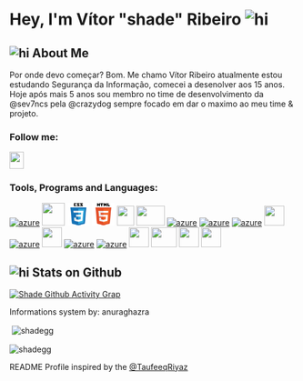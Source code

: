 # Hey, I'm Vítor "shade" Ribeiro <img src="https://user-images.githubusercontent.com/1303154/88677602-1635ba80-d120-11ea-84d8-d263ba5fc3c0.gif" width="28px" alt="hi">

<!--
**shadegg/shadegg** is a ✨ _special_ ✨ repository because its `README.md` (this file) appears on your GitHub profile.

Here are some ideas to get you started:

- 🔭 I’m currently working on ...
- 🌱 I’m currently learning ...
- 👯 I’m looking to collaborate on ...
- 🤔 I’m looking for help with ...
- 💬 Ask me about ...
- 📫 How to reach me: ...
- 😄 Pronouns: ...
- ⚡ Fun fact: ...
-->

## <img src="https://cdn.discordapp.com/emojis/864817657479692298.gif?v=1" width="20px" alt="hi">  About Me

Por onde devo começar? Bom. Me chamo Vítor Ribeiro atualmente estou estudando Segurança da Informação, comecei a desenolver aos 15 anos. Hoje após mais 5 anos sou membro no time de desenvolvimento da @sev7ncs pela @crazydog sempre focado em dar o maximo ao meu time & projeto.

<h3 align="left">Follow me:</h3>
<a href="https://instagram.com/shadez1kA" target="blank"><img align="center" src="https://raw.githubusercontent.com/rahuldkjain/github-profile-readme-generator/master/src/images/icons/Social/instagram.svg" alt="" height="30" width="25" /></a>
<br>
<h3 align="left">Tools, Programs and Languages:</h3>
<a href="#" target="_blank"><img src="https://camo.githubusercontent.com/582944f6627732531ce1a2e20ad43538d1896e16a5f159ea28fd137dbb8e798a/68747470733a2f2f7777772e766563746f726c6f676f2e7a6f6e652f6c6f676f732f676f6f676c655f636c6f75642f676f6f676c655f636c6f75642d69636f6e2e737667" alt="azure" width="40" height="40"/></a>
<a href="#" target="_blank"><img src="https://camo.githubusercontent.com/6df31a460cb0c38f960e92812c8b6f8bce4c7f13170fb4782f0b31ab8e792ac2/68747470733a2f2f7777772e766563746f726c6f676f2e7a6f6e652f6c6f676f732f6d6963726f736f66745f617a7572652f6d6963726f736f66745f617a7572652d69636f6e2e737667" alt="" width="40" height="40"/></a>
<a href="#" target="_blank"><img src="https://raw.githubusercontent.com/devicons/devicon/master/icons/css3/css3-original-wordmark.svg" alt="azure" width="40" height="40"/></a>
<a href="#" target="_blank"><img src="https://raw.githubusercontent.com/devicons/devicon/master/icons/html5/html5-original-wordmark.svg" alt="azure" width="40" height="40"/></a>
<a href="#" target="_blank"><img src="https://icon-library.com/images/node-js-icon/node-js-icon-8.jpg" alt="" width="30" height="35"/></a>
<a href="#" target="_blank"><img src="https://www.docker.com/sites/default/files/d8/2019-07/Moby-logo.png" alt="" width="50" height="35"/></a>
<a href="#" target="_blank"><img src="https://upload.wikimedia.org/wikipedia/commons/thumb/3/31/Webysther_20160423_-_Elephpant.svg/1280px-Webysther_20160423_-_Elephpant.svg.png" alt="azure" width="50" height="35"/></a>
<a href="#" target="_blank"><img src="https://upload.wikimedia.org/wikipedia/commons/thumb/9/91/Electron_Software_Framework_Logo.svg/2048px-Electron_Software_Framework_Logo.svg.png" alt="azure" width="35" height="35"/></a>
<a href="#" target="_blank"><img src="https://brandslogos.com/wp-content/uploads/images/large/ubuntu-logo.png" alt="azure" width="35" height="35"/></a>
<a href="#" target="_blank"><img src="https://git-scm.com/images/logos/downloads/Git-Icon-1788C.png" alt="" width="35" height="35"/></a>
<a href="#" target="_blank"><img src="https://developer.asustor.com/uploadIcons/0020_76878_1550603669_logoicon256.png" alt="azure" width="35" height="35"/></a>
<a href="#" target="_blank"><img src="https://upload.wikimedia.org/wikipedia/en/7/78/Multi_Theft_Auto_logo.png" alt="" width="35" height="35"/></a>
<a href="#" target="_blank"><img src="https://4.bp.blogspot.com/-LiJZ5I8E7K8/XIe_GeI5glI/AAAAAAAAIuw/4Awu8j8r0P8TKBXzyxyslHEfplOlK9-6QCK4BGAYYCw/s1600/icon%2Bfigma%2Bvector.png" alt="azure" width="35" height="35"/></a>
<a href="#" target="_blank"><img src="https://encrypted-tbn0.gstatic.com/images?q=tbn:ANd9GcTyqCga05i6v6rhqKhZALTzuqHL5vLUp4IQd7W2RbkBbDWI7HjFxq2NmKokKXBzG5kLFIw&usqp=CAU" alt="azure" width="35" height="35"/></a>
<a href="#" target="_blank"><img src="https://logodownload.org/wp-content/uploads/2017/04/adobe-after-effects-logo.png" alt="" width="35" height="35"/></a>
<a href="#" target="_blank"><img src="https://cdn2.unrealengine.com/ue-logo-stacked-unreal-engine-w-677x545-fac11de0943f.png" alt="" width="45" height="35"/></a>
<a href="#" target="_blank"><img src="https://windowsroom.com/wp-content/uploads/2021/03/vMix-Pro-Full-version.png" alt="" width="35" height="35"/></a>
<a href="#" target="_blank"><img src="https://upload.wikimedia.org/wikipedia/commons/thumb/7/78/OBS.svg/1024px-OBS.svg.png" alt="" width="35" height="35"/></a>

## <img src="https://cdn.discordapp.com/emojis/864816587298439189.gif?v=1" width="20px" alt="hi">  Stats on Github
[![Shade Github Activity Grap](https://activity-graph.herokuapp.com/graph?username=shadegg&theme=react-dark)](https://github.com/shadegg?tab=repositories)

Informations system by: anuraghazra
<p>&nbsp;<img align="center" src="https://github-readme-stats.vercel.app/api?username=shadegg&show_icons=true&locale=en" alt="shadegg" /></p> 
<p><img align="center" src="https://github-readme-streak-stats.herokuapp.com/?user=shadegg" alt="shadegg" /></p>


README Profile inspired by the [@TaufeeqRiyaz](https://www.github.com/TaufeeqRiyaz)
